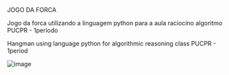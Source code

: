 JOGO DA FORCA

Jogo da forca utilizando a linguagem python para a aula raciocíno algoritmo PUCPR - 1período

Hangman using language python for algorithmic reasoning class PUCPR - 1period


![image](https://github.com/user-attachments/assets/0167e0c1-700a-4da2-92c2-b20ecaad7943)
